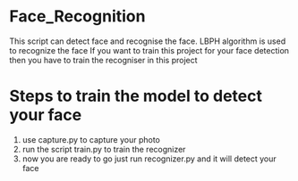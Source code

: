 # Face_Recognition
This script can detect face and recognise the face. LBPH algorithm is used to recognize the face
If you want to train this project for your face detection then you have to train the recogniser in this project
# Steps to train the model to detect your face
1. use capture.py to capture your photo
2. run the script train.py to train the recognizer
3. now you are ready to go just run recognizer.py and it will detect your face
 
